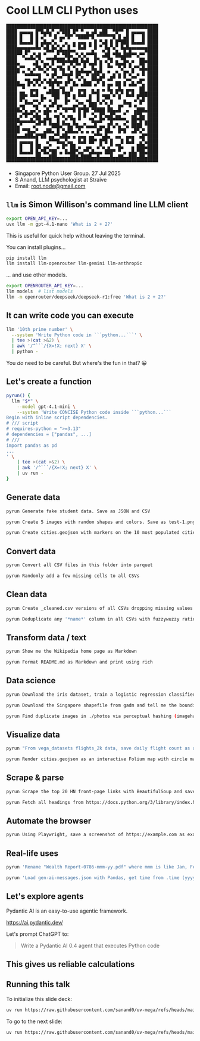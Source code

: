 # Cool LLM CLI Python uses

```
█████████████████████████████████████████████████████████
████ ▄▄▄▄▄ █▀█▄█▄▀ ▄▀███ █▀ ▀ ▄ ▄█ ▄██  ▀█▀▀ █ ▄▄▄▄▄ ████
████ █   █ █ ▄▀ ▀ █ ▄▄▀█▀ ▀████▀█ ▀▀▀▀▀▀█ █ ▄█ █   █ ████
████ █▄▄▄█ █ ▄█▄▄▀▄ ▀ ▄  ▄ ▄▄▄ ▄ █ ▀▄█ █ █▀███ █▄▄▄█ ████
████▄▄▄▄▄▄▄█▄▀▄█ █▄▀▄▀ █ ▀ █▄█ ▀ █ ▀ █▄▀▄▀ █▄█▄▄▄▄▄▄▄████
██████ █▀ ▄ ▄ ▄▀▀▀ █▀███▀▀▄ ▄ ▄▄█▄  ▀▄█ ▄█▄ █▄█▄▄ ▄▄▀████
████  ▀▄▄█▄▀█  ▄▄▄█▄▄▄▀█▀▄▄▀▄▀▄  █▄ ▀▀█▄ ▀▀██▀▀  ▀▄▄ ████
████▄     ▄█ ▀▄▄ █ ▀▀█▀▀█▀█▄▀█▀▄▄█ █ ▀▄▀ █▄▄█▀▄▀  ██▀████
████▄▀▀ ▄ ▄▀█▄▀▄▀▄▄▀█▄ █ ▀▄ ▄▀  █▄ █  ▀▀  ▀▄▀ ▀▄▀▀▄█▄████
████▀ ▀▄▄█▄▄▄ ▀▄ ▄█  █▄▄█ ██▀▀█▀▄██▀▄ ▀ ▄▀▄ █▀▄▀ ▄ █ ████
████   ▄▄ ▄▄█ ▄ ▄▀▄▀▀  █▄ ▀▄▀▄  ██▄█▀ ▄█▀ ▀ ▀▄▄▀▀ ▄▄ ████
█████▄▄ █▀▄▀▄▀ ▀██▀█▀ █▀ █▄ ▄███ ▄▀ █ ▄▄ ██ █ ▄█▄▀▀▄ ████
████  ▀  ▄▄▄  ▀ ▄█▄▄▀█  █  ▄▄▄  ▄ ▄ ▄ █▄ ▄█▄ ▄▄▄  ██ ████
████ ██▄ █▄█ ▄ ▀▀███ ▀██ ▄ █▄█ ▄▀▀█ ▄▄▄▀▄▀▄▀ █▄█ ▄███████
████ █▀▄  ▄▄ █▀ ▄ █▀  █▄ ▀▄   ▄█  █ ▄▀▀▄  ▀ ▄   ▄▀▄█ ████
████ ▄▄▀▀▀▄▄▀ ▄ ▄█▀▄▄ ▀  ▄▄▀▀▄ ███ ▀ ▀▄▀  ▄▄▀▀█ ▄ ▀  ████
█████▄▀▄ ▄▄▀▄ ▄█▄ ▄▀ ▀█▀▀█ █▀██ ▀████ ██▄▄█  ▄  ▄███▄████
████ ▄▀█▀▀▄█▄ ▀█  ▄▄▀▄ ▄▄  █ █  ▀▄ █▀▄▄█▀▄▄ ▀  ▄█▀█▄ ████
█████▄▄▄▄█▄▀█▄█▀█  █ ▄▀ ▀█ ▀   ▀█▄▄█▀ ▀█▀▀▀▀▀▄ ██▀█▀▄████
████▄▀    ▄▀▀ ▀ ▀███▄▀▀█▄▀█▄▄▀▄▄▄█ ▄▄ █▀▄▀▄ ▀▄ ████ ▀████
█████ ▀▀█▄▄▀  ▄██▄ █ ▀▄██▄▄▀▄ ▄ ▄ █▀ ██▄  █▀█  ▄█▀▄▀ ████
████▄▄▄███▄█▀██ ▄▄▀▀▄██▄ ▄ ▄▄▄ ▄▄▀▀▀▄█▄  ▄▄  ▄▄▄  ▄█▀████
████ ▄▄▄▄▄ █   ▄▀▀▀█▄▄▀▄▄  █▄█ ██▀ █▀█ █   █ █▄█  ▄▀▄████
████ █   █ ██ ▄▄▀  ▄ █▀ ██ ▄  ▄▄  ▄▀▄ ▄▀ ▀█▄   ▄ ███▄████
████ █▄▄▄█ █▄▀█▄▀██ ▄ █▄██▀▄▄▀▀▄█▄▄▄ ███▀ ▀ ▄ ▄█▄▀██▄████
████▄▄▄▄▄▄▄██▄▄▄███▄▄▄▄▄███▄████▄▄█▄▄▄▄█▄▄██▄▄███▄██▄████
▀▀▀▀▀▀▀▀▀▀▀▀▀▀▀▀▀▀▀▀▀▀▀▀▀▀▀▀▀▀▀▀▀▀▀▀▀▀▀▀▀▀▀▀▀▀▀▀▀▀▀▀▀▀▀▀▀
```

- Singapore Python User Group. 27 Jul 2025
- S Anand, LLM psychologist at Straive
- Email: root.node@gmail.com

<!--

https://github.com/sanand0/talks/blob/main/2025-07-24-pugs-llm-agent/README.md

https://api.qrserver.com/v1/create-qr-code/?size=150x150&data=https://github.com/sanand0/talks/blob/main/2025-07-24-pugs-llm-agent/README.md

uvx --with pyqrcode qr2text --encode-text 'https://github.com/sanand0/talks/blob/main/2025-07-24-pugs-llm-agent/README.md'

Ideas via https://chatgpt.com/share/6853b092-22f4-800c-ac15-3fe24e46f1ac
-->

## `llm` is Simon Willison's command line LLM client

```bash
export OPEN_API_KEY=...
uvx llm -m gpt-4.1-nano 'What is 2 + 2?'
```

This is useful for quick help without leaving the terminal.

You can install plugins...

```bash
pip install llm
llm install llm-openrouter llm-gemini llm-anthropic
```

... and use other models.

```bash
export OPENROUTER_API_KEY=...
llm models  # list models
llm -m openrouter/deepseek/deepseek-r1:free 'What is 2 + 2?'
```

## It can write code you can execute

````bash
llm '10th prime number' \
  --system 'Write Python code in ```python...```' \
  | tee >(cat >&2) \
  | awk '/^```/{X=!X; next} X' \
  | python -
````

You _do_ need to be careful.
But where's the fun in that? 😀

## Let's create a function

````bash
pyrun() {
  llm "$*" \
    --model gpt-4.1-mini \
    --system 'Write CONCISE Python code inside ```python...```
Begin with inline script dependencies.
# /// script
# requires-python = ">=3.13"
# dependencies = ["pandas", ...]
# ///
import pandas as pd
...
' \
    | tee >(cat >&2) \
    | awk '/^```/{X=!X; next} X' \
    | uv run -
}
````

<!-- llm --extract extract code, but doesn't stream output. I like seeing code & progress -->

## Generate data

```bash
pyrun Generate fake student data. Save as JSON and CSV
```

```bash
pyrun Create 5 images with random shapes and colors. Save as test-1.png, ...
```

```bash
pyrun Create cities.geojson with markers on the 10 most populated cities
```

## Convert data

```bash
pyrun Convert all CSV files in this folder into parquet
```

```bash
pyrun Randomly add a few missing cells to all CSVs
```

## Clean data

```bash
pyrun Create _cleaned.csv versions of all CSVs dropping missing values
```

```bash
pyrun Deduplicate any '*name*' column in all CSVs with fuzzywuzzy ratio of 90+
```

## Transform data / text

```bash
pyrun Show me the Wikipedia home page as Markdown
```

```bash
pyrun Format README.md as Markdown and print using rich
```

## Data science

```bash
pyrun Download the iris dataset, train a logistic regression classifier, and print the accuracy
```

```bash
pyrun Download the Singapore shapefile from gadm and tell me the bounding box
```

```bash
pyrun Find duplicate images in ./photos via perceptual hashing (imagehash) and output a CSV of dup clusters
```

## Visualize data

```bash
pyrun "From vega_datasets flights_2k data, save daily flight count as a line chart flights.png"
```

```bash
pyrun Render cities.geojson as an interactive Folium map with circle markers sized by population as cities.html
```

## Scrape & parse

```bash
pyrun Scrape the top 20 HN front-page links with BeautifulSoup and save as hn.json
```

```bash
pyrun Fetch all headings from https://docs.python.org/3/library/index.html and save to python_stdlib_headings.txt
```

## Automate the browser

```bash
pyrun Using Playwright, save a screenshot of https://example.com as example.png
```

## Real-life uses

```bash
pyrun 'Rename "Wealth Report-0786-mmm-yy.pdf" where mmm is like Jan, Feb, ... and yy is like 24, 25, ... to 20yy-mm.pdf like 2024-01.pdf, 2024-02.pdf, etc. and run it'
```

```bash
pyrun 'Load gen-ai-messages.json with Pandas, get time from .time (yyyy-mm-ddThh:mm:ss.xxxZ format) and print the number of rows by month as a table'
```

## Let's explore agents

Pydantic AI is an easy-to-use agentic framework.

https://ai.pydantic.dev/

Let's prompt ChatGPT to:

> Write a Pydantic AI 0.4 agent that executes Python code

## This gives us reliable calculations

## Running this talk

To initialize this slide deck:

```bash
uv run https://raw.githubusercontent.com/sanand0/uv-mega/refs/heads/main/slide.py llm-cli.md
```

To go to the next slide:

```bash
uv run https://raw.githubusercontent.com/sanand0/uv-mega/refs/heads/main/slide.py
```
